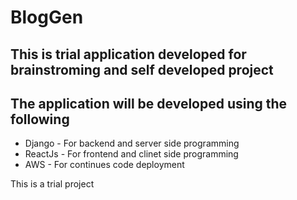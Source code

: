 # BlogGen

## This is trial application developed for brainstroming and self developed project

## The application will be developed using the following

- Django - For backend and server side programming
- ReactJs - For frontend and clinet side programming
- AWS - For continues code deployment

This is a trial project
